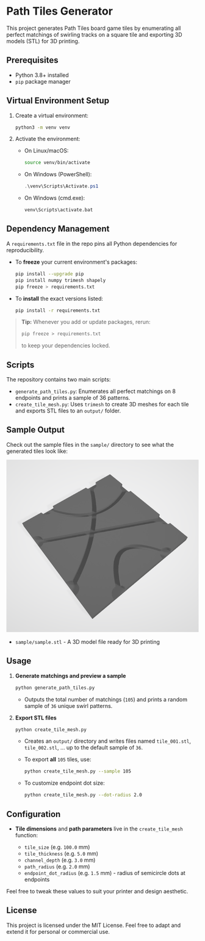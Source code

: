 # Path Tiles Generator

This project generates Path Tiles board game tiles by enumerating all perfect matchings of swirling tracks on a square tile and exporting 3D models (STL) for 3D printing.

## Prerequisites

* Python 3.8+ installed
* `pip` package manager

## Virtual Environment Setup

1. Create a virtual environment:

   ```bash
   python3 -m venv venv
   ```
2. Activate the environment:

   * On Linux/macOS:

     ```bash
     source venv/bin/activate
     ```
   * On Windows (PowerShell):

     ```powershell
     .\venv\Scripts\Activate.ps1
     ```
   * On Windows (cmd.exe):

     ```cmd
     venv\Scripts\activate.bat
     ```

## Dependency Management

A `requirements.txt` file in the repo pins all Python dependencies for reproducibility.

* To **freeze** your current environment's packages:

  ```bash
  pip install --upgrade pip
  pip install numpy trimesh shapely
  pip freeze > requirements.txt
  ```
* To **install** the exact versions listed:

  ```bash
  pip install -r requirements.txt
  ```

> **Tip:** Whenever you add or update packages, rerun:
>
> ```bash
> pip freeze > requirements.txt
> ```
>
> to keep your dependencies locked.

## Scripts

The repository contains two main scripts:

* `generate_path_tiles.py`: Enumerates all perfect matchings on 8 endpoints and prints a sample of 36 patterns.
* `create_tile_mesh.py`: Uses `trimesh` to create 3D meshes for each tile and exports STL files to an `output/` folder.

## Sample Output

Check out the sample files in the `sample/` directory to see what the generated tiles look like:

![Sample Tile Pattern](sample/sample.png)

* `sample/sample.stl` - A 3D model file ready for 3D printing

## Usage

1. **Generate matchings and preview a sample**

   ```bash
   python generate_path_tiles.py
   ```

   * Outputs the total number of matchings (`105`) and prints a random sample of `36` unique swirl patterns.

2. **Export STL files**

   ```bash
   python create_tile_mesh.py
   ```

   * Creates an `output/` directory and writes files named `tile_001.stl`, `tile_002.stl`, … up to the default sample of `36`.
   * To export **all** `105` tiles, use:

     ```bash
     python create_tile_mesh.py --sample 105
     ```
   * To customize endpoint dot size:

     ```bash
     python create_tile_mesh.py --dot-radius 2.0
     ```

## Configuration

* **Tile dimensions** and **path parameters** live in the `create_tile_mesh` function:

  * `tile_size` (e.g. `100.0` mm)
  * `tile_thickness` (e.g. `5.0` mm)
  * `channel_depth` (e.g. `3.0` mm)
  * `path_radius` (e.g. `2.0` mm)
  * `endpoint_dot_radius` (e.g. `1.5` mm) - radius of semicircle dots at endpoints

Feel free to tweak these values to suit your printer and design aesthetic.

## License

This project is licensed under the MIT License. Feel free to adapt and extend it for personal or commercial use.
